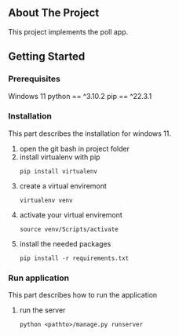 <!-- ABOUT THE PROJECT -->
## About The Project

This project implements the poll app.

<!-- GETTING STARTED -->
## Getting Started

### Prerequisites

Windows 11
python == ^3.10.2
pip == ^22.3.1

### Installation

This part describes the installation for windows 11.

1. open the git bash in project folder
2. install virtualenv with pip
   ```
   pip install virtualenv
   ```
3. create a virtual enviremont
   ```
   virtualenv venv
   ```
4. activate your virtual enviremont
   ```
   source venv/Scripts/activate
   ```
5. install the needed packages
   ```
   pip install -r requirements.txt
   ```

### Run application

This part describes how to run the application

1. run the server
   ```
   python <pathto>/manage.py runserver
   ```